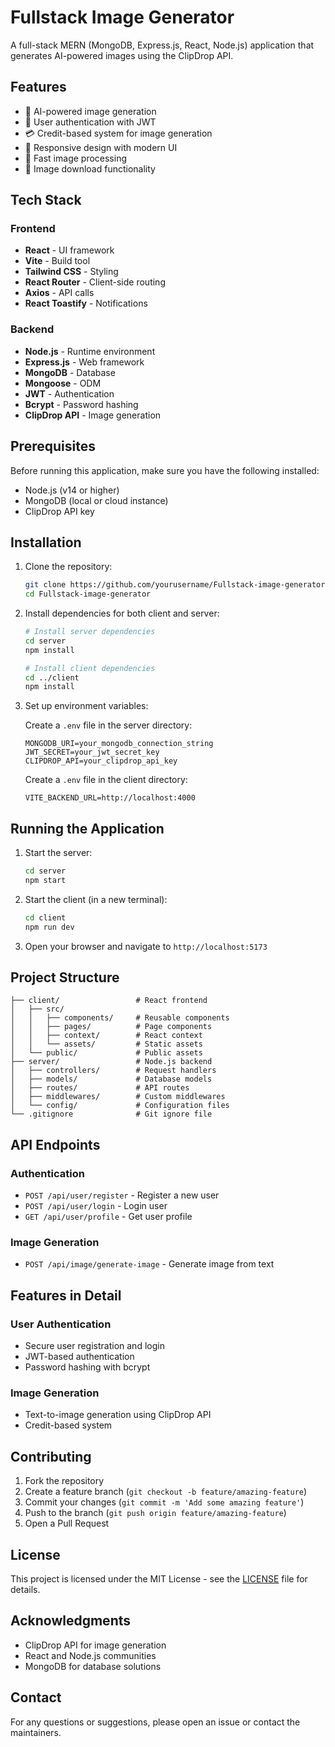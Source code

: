 # Fullstack Image Generator

A full-stack MERN (MongoDB, Express.js, React, Node.js) application that generates AI-powered images using the ClipDrop API.

## Features

- 🎨 AI-powered image generation
- 🔐 User authentication with JWT
- 💳 Credit-based system for image generation
- 📱 Responsive design with modern UI
- 🚀 Fast image processing
- 💾 Image download functionality

## Tech Stack

### Frontend
- **React** - UI framework
- **Vite** - Build tool
- **Tailwind CSS** - Styling
- **React Router** - Client-side routing
- **Axios** - API calls
- **React Toastify** - Notifications

### Backend
- **Node.js** - Runtime environment
- **Express.js** - Web framework
- **MongoDB** - Database
- **Mongoose** - ODM
- **JWT** - Authentication
- **Bcrypt** - Password hashing
- **ClipDrop API** - Image generation

## Prerequisites

Before running this application, make sure you have the following installed:
- Node.js (v14 or higher)
- MongoDB (local or cloud instance)
- ClipDrop API key

## Installation

1. Clone the repository:
   ```bash
   git clone https://github.com/yourusername/Fullstack-image-generator.git
   cd Fullstack-image-generator
   ```

2. Install dependencies for both client and server:
   ```bash
   # Install server dependencies
   cd server
   npm install

   # Install client dependencies
   cd ../client
   npm install
   ```

3. Set up environment variables:

   Create a `.env` file in the server directory:
   ```env
   MONGODB_URI=your_mongodb_connection_string
   JWT_SECRET=your_jwt_secret_key
   CLIPDROP_API=your_clipdrop_api_key
   ```

   Create a `.env` file in the client directory:
   ```env
   VITE_BACKEND_URL=http://localhost:4000
   ```

## Running the Application

1. Start the server:
   ```bash
   cd server
   npm start
   ```

2. Start the client (in a new terminal):
   ```bash
   cd client
   npm run dev
   ```

3. Open your browser and navigate to `http://localhost:5173`

## Project Structure

```
├── client/                 # React frontend
│   ├── src/
│   │   ├── components/     # Reusable components
│   │   ├── pages/          # Page components
│   │   ├── context/        # React context
│   │   └── assets/         # Static assets
│   └── public/             # Public assets
├── server/                 # Node.js backend
│   ├── controllers/        # Request handlers
│   ├── models/             # Database models
│   ├── routes/             # API routes
│   ├── middlewares/        # Custom middlewares
│   └── config/             # Configuration files
└── .gitignore              # Git ignore file
```

## API Endpoints

### Authentication
- `POST /api/user/register` - Register a new user
- `POST /api/user/login` - Login user
- `GET /api/user/profile` - Get user profile

### Image Generation
- `POST /api/image/generate-image` - Generate image from text

## Features in Detail

### User Authentication
- Secure user registration and login
- JWT-based authentication
- Password hashing with bcrypt

### Image Generation
- Text-to-image generation using ClipDrop API
- Credit-based system


## Contributing

1. Fork the repository
2. Create a feature branch (`git checkout -b feature/amazing-feature`)
3. Commit your changes (`git commit -m 'Add some amazing feature'`)
4. Push to the branch (`git push origin feature/amazing-feature`)
5. Open a Pull Request

## License

This project is licensed under the MIT License - see the [LICENSE](LICENSE) file for details.

## Acknowledgments

- ClipDrop API for image generation
- React and Node.js communities
- MongoDB for database solutions

## Contact

For any questions or suggestions, please open an issue or contact the maintainers.
